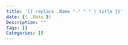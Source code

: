 ```yaml
---
title: '{{ replace .Name "-" " " | title }}'
date: {{ .Date }}
Description: ""
Tags: []
Categories: []
---
```



